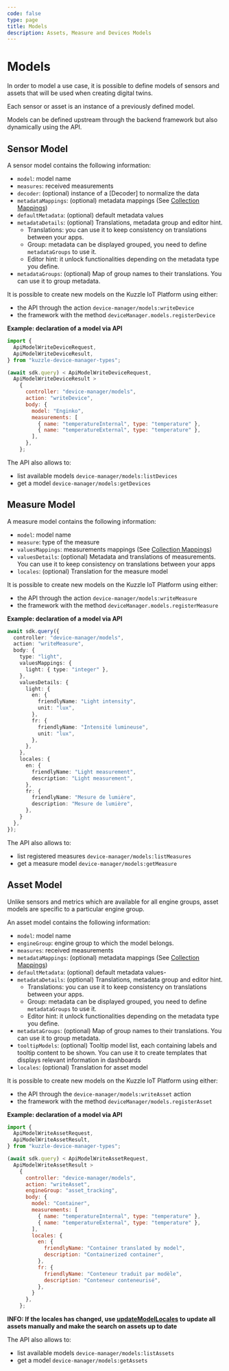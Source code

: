 ```yaml
---
code: false
type: page
title: Models
description: Assets, Measure and Devices Models
---
```


# Models

In order to model a use case, it is possible to define models of sensors and assets that will be used when creating digital twins.

Each sensor or asset is an instance of a previously defined model.

Models can be defined upstream through the backend framework but also dynamically using the API.

## Sensor Model

A sensor model contains the following information:

- `model`: model name
- `measures`: received measurements
- `decoder`: (optional) instance of a [Decoder] to normalize the data
- `metadataMappings`: (optional) metadata mappings (See [Collection Mappings](https://docs.kuzzle.io/core/2/guides/main-concepts/data-storage/#collection-mappings))
- `defaultMetadata`: (optional) default metadata values
- `metadataDetails`: (optional) Translations, metadata group and editor hint.
  - Translations: you can use it to keep consistency on translations between your apps.
  - Group: metadata can be displayed grouped, you need to define `metadataGroups` to use it.
  - Editor hint: it unlock functionalities depending on the metadata type you define.
- `metadataGroups`: (optional) Map of group names to their translations. You can use it to group metadata.

It is possible to create new models on the Kuzzle IoT Platform using either:

- the API through the action `device-manager/models:writeDevice`
- the framework with the method `deviceManager.models.registerDevice`

**Example: declaration of a model via API**

```js
import {
  ApiModelWriteDeviceRequest,
  ApiModelWriteDeviceResult,
} from "kuzzle-device-manager-types";

(await sdk.query) < ApiModelWriteDeviceRequest,
  ApiModelWriteDeviceResult >
    {
      controller: "device-manager/models",
      action: "writeDevice",
      body: {
        model: "Enginko",
        measurements: [
          { name: "temperatureInternal", type: "temperature" },
          { name: "temperatureExternal", type: "temperature" },
        ],
      },
    };
```

The API also allows to:

- list available models `device-manager/models:listDevices`
- get a model `device-manager/models:getDevices`

## Measure Model

A measure model contains the following information:

- `model`: model name
- `measure`: type of the measure
- `valuesMappings`: measurements mappings (See [Collection Mappings](https://docs.kuzzle.io/core/2/guides/main-concepts/data-storage/#collection-mappings))
- `valuesDetails`: (optional) Metadata and translations of measurements. You can use it to keep consistency on translations between your apps
- `locales`: (optional) Translation for the measure model

It is possible to create new models on the Kuzzle IoT Platform using either:

- the API through the action `device-manager/models:writeMeasure`
- the framework with the method `deviceManager.models.registerMeasure`

**Example: declaration of a model via API**

```typescript
await sdk.query({
  controller: "device-manager/models",
  action: "writeMeasure",
  body: {
    type: "light",
    valuesMappings: {
      light: { type: "integer" },
    },
    valuesDetails: {
      light: {
        en: {
          friendlyName: "Light intensity",
          unit: "lux",
        },
        fr: {
          friendlyName: "Intensité lumineuse",
          unit: "lux",
        },
      },
    },
    locales: {
      en: {
        friendlyName: "Light measurement",
        description: "Light measurement",
      },
      fr: {
        friendlyName: "Mesure de lumière",
        description: "Mesure de lumière",
      },
    }
  },
});
```

The API also allows to:

- list registered measures `device-manager/models:listMeasures`
- get a measure model `device-manager/models:getMeasure`

## Asset Model

Unlike sensors and metrics which are available for all engine groups, asset models are specific to a particular engine group.

An asset model contains the following information:

- `model`: model name
- `engineGroup`: engine group to which the model belongs.
- `measures`: received measurements
- `metadataMappings`: (optional) metadata mappings (See [Collection Mappings](https://docs.kuzzle.io/core/2/guides/main-concepts/data-storage/#collection-mappings))
- `defaultMetadata`: (optional) default metadata values-
- `metadataDetails`: (optional) Translations, metadata group and editor hint.
  - Translations: you can use it to keep consistency on translations between your apps.
  - Group: metadata can be displayed grouped, you need to define `metadataGroups` to use it.
  - Editor hint: it unlock functionalities depending on the metadata type you define.
- `metadataGroups`: (optional) Map of group names to their translations. You can use it to group metadata.
- `tooltipModels`: (optional) Tooltip model list, each containing labels and tooltip content to be shown. You can use it to create templates that displays relevant information in dashboards
- `locales`: (optional) Translation for asset model

It is possible to create new models on the Kuzzle IoT Platform using either:

- the API through the `device-manager/models:writeAsset` action
- the framework with the method `deviceManager/models.registerAsset`

**Example: declaration of a model via API**

```js
import {
  ApiModelWriteAssetRequest,
  ApiModelWriteAssetResult,
} from "kuzzle-device-manager-types";

(await sdk.query) < ApiModelWriteAssetRequest,
  ApiModelWriteAssetResult >
    {
      controller: "device-manager/models",
      action: "writeAsset",
      engineGroup: "asset_tracking",
      body: {
        model: "Container",
        measurements: [
          { name: "temperatureInternal", type: "temperature" },
          { name: "temperatureExternal", type: "temperature" },
        ],
        locales: {
          en: {
            friendlyName: "Container translated by model",
            description: "Containerized container",
          },
          fr: {
            friendlyName: "Conteneur traduit par modèle",
            description: "Conteneur conteneurisé",
          },
        }
      },
    };
```

**INFO: If the locales has changed, use [updateModelLocales](../../controllers/assets/updateModelLocales/index.md) to update all assets manually and make the search on assets up to date**

The API also allows to:

- list available models `device-manager/models:listAssets`
- get a model `device-manager/models:getAssets`
